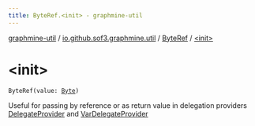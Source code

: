 ```yaml
---
title: ByteRef.<init> - graphmine-util
---
```


[graphmine-util](../../index.html) / [io.github.sof3.graphmine.util](../index.html) / [ByteRef](index.html) / [&lt;init&gt;](./-init-.html)

# &lt;init&gt;

`ByteRef(value: `[`Byte`](https://kotlinlang.org/api/latest/jvm/stdlib/kotlin/-byte/index.html)`)`

Useful for passing by reference or as return value in delegation providers [DelegateProvider](../-delegate-provider/index.html) and
[VarDelegateProvider](../-var-delegate-provider/index.html)


